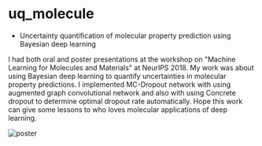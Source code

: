 # uq_molecule

* Uncertainty quantification of molecular property prediction using Bayesian deep learning

I had both oral and poster presentations at the workshop on "Machine Learning for Molecules and Materials" at NeurIPS 2018. 
My work was about using Bayesian deep learning to quantify uncertainties in molecular property predictions. 
I implemented MC-Dropout network with using augmented graph convolutional network and also with using Concrete dropout to determine optimal dropout rate automatically. 
Hope this work can give some lessons to who loves molecular applications of deep learning.

![poster](NIPS2018_UQ_poster.jpg)

